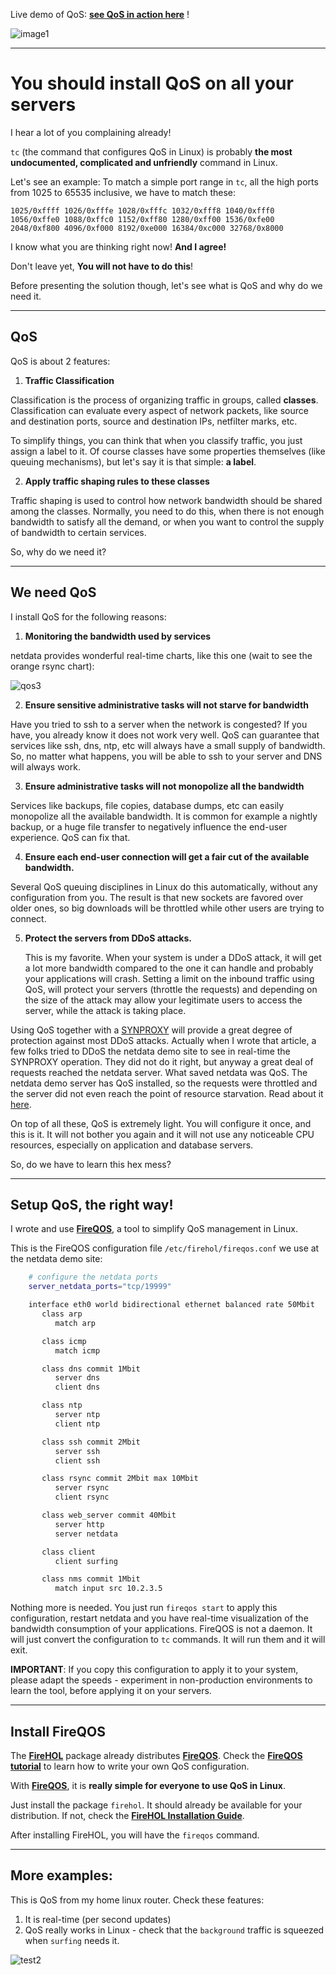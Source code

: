 Live demo of QoS: **[see QoS in action here](http://netdata.firehol.org/#tc)** !

![image1](https://cloud.githubusercontent.com/assets/2662304/14252446/11ae13c4-fa90-11e5-9d03-d93a3eb3317a.gif)

---

# You should install QoS on all your servers

I hear a lot of you complaining already!

`tc` (the command that configures QoS in Linux) is probably **the most undocumented, complicated and unfriendly** command in Linux.

Let's see an example: To match a simple port range in `tc`, all the high ports from 1025 to 65535 inclusive, we have to match these:

```
1025/0xffff 1026/0xfffe 1028/0xfffc 1032/0xfff8 1040/0xfff0
1056/0xffe0 1088/0xffc0 1152/0xff80 1280/0xff00 1536/0xfe00
2048/0xf800 4096/0xf000 8192/0xe000 16384/0xc000 32768/0x8000
```

I know what you are thinking right now! **And I agree!** 

Don't leave yet, **You will not have to do this**!

Before presenting the solution though, let's see what is QoS and why do we need it.

---

## QoS

QoS is about 2 features:

1. **Traffic Classification**

  Classification is the process of organizing traffic in groups, called **classes**. Classification can evaluate every aspect of network packets, like source and destination ports, source and destination IPs, netfilter marks, etc.

  To simplify things, you can think that when you classify traffic, you just assign a label to it. Of course classes have some properties themselves (like queuing mechanisms), but let's say it is that simple: **a label**.

2. **Apply traffic shaping rules to these classes**

  Traffic shaping is used to control how network bandwidth should be shared among the classes. Normally, you need to do this, when there is not enough bandwidth to satisfy all the demand, or when you want to control the supply of bandwidth to certain services.

So, why do we need it?

---

## We need QoS

I install QoS for the following reasons:

1. **Monitoring the bandwidth used by services**

  netdata provides wonderful real-time charts, like this one (wait to see the orange rsync chart):

 ![qos3](https://cloud.githubusercontent.com/assets/2662304/14474189/713ede84-0104-11e6-8c9c-8dca5c2abd63.gif)

2. **Ensure sensitive administrative tasks will not starve for bandwidth**

  Have you tried to ssh to a server when the network is congested? If you have, you already know it does not work very well. QoS can guarantee that services like ssh, dns, ntp, etc will always have a small supply of bandwidth. So, no matter what happens, you will be able to ssh to your server and DNS will always work.

3. **Ensure administrative tasks will not monopolize all the bandwidth**

  Services like backups, file copies, database dumps, etc can easily monopolize all the available bandwidth. It is common for example a nightly backup, or a huge file transfer to negatively influence the end-user experience. QoS can fix that.

4. **Ensure each end-user connection will get a fair cut of the available bandwidth.**

  Several QoS queuing disciplines in Linux do this automatically, without any configuration from you. The result is that new sockets are favored over older ones, so big downloads will be throttled while other users are trying to connect.

5. **Protect the servers from DDoS attacks.**

   This is my favorite. When your system is under a DDoS attack, it will get a lot more bandwidth compared to the one it can handle and probably your applications will crash. Setting a limit on the inbound traffic using QoS, will protect your servers (throttle the requests) and depending on the size of the attack may allow your legitimate users to access the server, while the attack is taking place.

  Using QoS together with a [SYNPROXY](https://github.com/firehol/netdata/wiki/Monitoring-SYNPROXY) will provide a great degree of protection against most DDoS attacks. Actually when I wrote that article, a few folks tried to DDoS the netdata demo site to see in real-time the SYNPROXY operation. They did not do it right, but anyway a great deal of requests reached the netdata server. What saved netdata was QoS. The netdata demo server has QoS installed, so the requests were throttled and the server did not even reach the point of resource starvation. Read about it [here](https://github.com/firehol/netdata/wiki/Monitoring-SYNPROXY#a-note-for-ddos-testers).

On top of all these, QoS is extremely light. You will configure it once, and this is it. It will not bother you again and it will not use any noticeable CPU resources, especially on application and database servers.

So, do we have to learn this hex mess?

---

## Setup QoS, the right way!

I wrote and use **[FireQOS](https://firehol.org/tutorial/fireqos-new-user/)**, a tool to simplify QoS management in Linux.

This is the FireQOS configuration file `/etc/firehol/fireqos.conf` we use at the netdata demo site:

```sh
    # configure the netdata ports
    server_netdata_ports="tcp/19999"

    interface eth0 world bidirectional ethernet balanced rate 50Mbit
       class arp
          match arp

       class icmp
          match icmp

       class dns commit 1Mbit
          server dns
          client dns

       class ntp
          server ntp
          client ntp

       class ssh commit 2Mbit
          server ssh
          client ssh

       class rsync commit 2Mbit max 10Mbit
          server rsync
          client rsync

       class web_server commit 40Mbit
          server http
          server netdata

       class client
          client surfing

       class nms commit 1Mbit
          match input src 10.2.3.5
```

Nothing more is needed. You just run `fireqos start` to apply this configuration, restart netdata and you have real-time visualization of the bandwidth consumption of your applications. FireQOS is not a daemon. It will just convert the configuration to `tc` commands. It will run them and it will exit.

**IMPORTANT**: If you copy this configuration to apply it to your system, please adapt the speeds - experiment in non-production environments to learn the tool, before applying it on your servers.

---

## Install FireQOS

The **[FireHOL](https://firehol.org/)** package already distributes **[FireQOS](https://firehol.org/tutorial/fireqos-new-user/)**. Check the **[FireQOS tutorial](https://firehol.org/tutorial/fireqos-new-user/)** to learn how to write your own QoS configuration.

With **[FireQOS](https://firehol.org/tutorial/fireqos-new-user/)**, it is **really simple for everyone to use QoS in Linux**.

Just install the package `firehol`. It should already be available for your distribution. If not, check the **[FireHOL Installation Guide](https://firehol.org/installing/)**.

After installing FireHOL, you will have the `fireqos` command.

---

## More examples:

This is QoS from my home linux router. Check these features:

1. It is real-time (per second updates)
2. QoS really works in Linux - check that the `background` traffic is squeezed when `surfing` needs it.

![test2](https://cloud.githubusercontent.com/assets/2662304/14093004/68966020-f553-11e5-98fe-ffee2086fafd.gif)